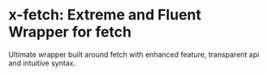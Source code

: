 # x-fetch: Extreme and Fluent Wrapper for fetch

Ultimate wrapper built around fetch with enhanced feature, transparent api and intuitive syntax.
